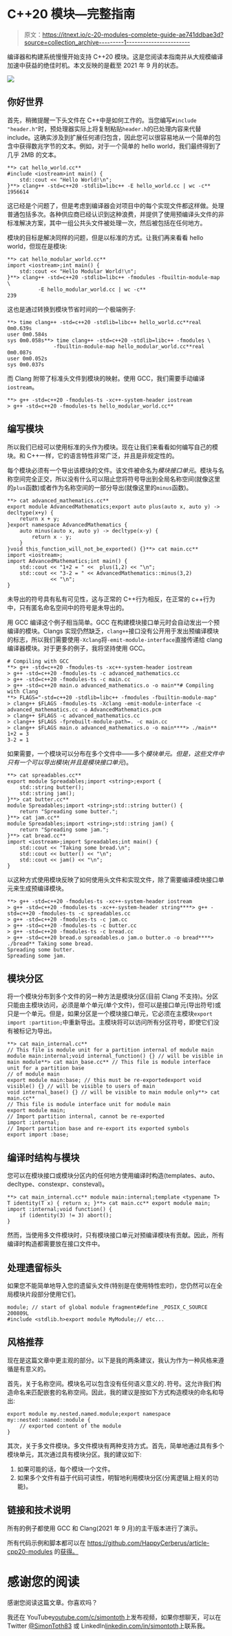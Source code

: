 # C++20 模块—完整指南

> 原文：<https://itnext.io/c-20-modules-complete-guide-ae741ddbae3d?source=collection_archive---------1----------------------->

编译器和构建系统慢慢开始支持 C++20 模块。这是您阅读本指南并从大规模编译加速中获益的绝佳时机。本文反映的是截至 2021 年 9 月的状态。

![](img/ba0063d910f7ca2622b553fd3e7c9695.png)

## 你好世界

首先，稍微提醒一下头文件在 C++中是如何工作的。当您编写`#include "header.h"`时，预处理器实际上将复制粘贴`header.h`的已处理内容来代替 include。这确实涉及到扩展任何递归包含，因此您可以很容易地从一个简单的包含中获得数兆字节的文本。例如，对于一个简单的 hello world，我们最终得到了几乎 2MB 的文本。

```
**> cat hello_world.cc**
#include <iostream>int main() {
    std::cout << "Hello World!\n";
}**> clang++ -std=c++20 -stdlib=libc++ -E hello_world.cc | wc -c**
1956614
```

这已经是个问题了，但是考虑到编译器会对项目中的每个实现文件都这样做。处理普通包括多次。各种供应商已经认识到这种浪费，并提供了使用预编译头文件的非标准解决方案，其中一组公共头文件被处理一次，然后被包括在任何地方。

模块的目标是解决同样的问题，但是以标准的方式。让我们再来看看 hello world，但现在是模块:

```
**> cat hello_modular_world.cc**
import <iostream>;int main() {
    std::cout << "Hello Modular World!\n";
}**> clang++ -std=c++20 -stdlib=libc++ -fmodules -fbuiltin-module-map \
          -E hello_modular_world.cc | wc -c**
239
```

这也是通过转换到模块节省时间的一个极端例子:

```
**> time clang++ -std=c++20 -stdlib=libc++ hello_world.cc**real 0m0.639s
user 0m0.584s
sys 0m0.058s**> time clang++ -std=c++20 -stdlib=libc++ -fmodules \
               -fbuiltin-module-map hello_modular_world.cc**real 0m0.087s
user 0m0.052s
sys 0m0.037s
```

而 Clang 附带了标准头文件到模块的映射。使用 GCC，我们需要手动编译`iostream`。

```
**> g++ -std=c++20 -fmodules-ts -xc++-system-header iostream
> g++ -std=c++20 -fmodules-ts hello_modular_world.cc**
```

## 编写模块

所以我们已经可以使用标准的头作为模块。现在让我们来看看如何编写自己的模块。和 C++一样，它的语言特性非常广泛，并且是非规定性的。

每个模块必须有一个导出该模块的文件。该文件被命名为*模块接口单元*。模块与名称空间完全正交，所以没有什么可以阻止您将符号导出到全局名称空间(就像这里的`plus`函数)或者作为名称空间的一部分导出(就像这里的`minus`函数)。

```
**> cat advanced_mathematics.cc**
export module AdvancedMathematics;export auto plus(auto x, auto y) -> decltype(x+y) {
    return x + y;
}export namespace AdvancedMathematics {
    auto minus(auto x, auto y) -> decltype(x-y) {
        return x - y;  
    }   
}void this_function_will_not_be_exported() {}**> cat main.cc**
import <iostream>;
import AdvancedMathematics;int main() {
    std::cout << "1+2 = " <<  plus(1,2) << "\n";
    std::cout << "3-2 = " << AdvancedMathematics::minus(3,2) 
              << "\n";
}
```

未导出的符号具有私有可见性，这与正常的 C++行为相反，在正常的 c++行为中，只有匿名命名空间中的符号是未导出的。

用 GCC 编译这个例子相当简单。GCC 在构建模块接口单元时会自动发出一个预编译的模块。Clangs 实现仍然缺乏，`clang++`接口没有公开用于发出预编译模块的标志，所以我们需要使用`-Xclang`将`-emit-module-interface`直接传递给 clang 编译器模块。对于更多的例子，我将坚持使用 GCC。

```
# Compiling with GCC
**> g++ -std=c++20 -fmodules-ts -xc++-system-header iostream
> g++ -std=c++20 -fmodules-ts -c advanced_mathematics.cc
> g++ -std=c++20 -fmodules-ts -c main.cc
> g++ -std=c++20 main.o advanced_mathematics.o -o main**# Compiling with Clang
**> FLAGS="-std=c++20 -stdlib=libc++ -fmodules -fbuiltin-module-map"
> clang++ $FLAGS -fmodules-ts -Xclang -emit-module-interface -c advanced_mathematics.cc -o AdvancedMathematics.pcm
> clang++ $FLAGS -c advanced_mathematics.cc
> clang++ $FLAGS -fprebuilt-module-path=. -c main.cc
> clang++ $FLAGS main.o advanced_mathematics.o -o main****> ./main**
1+2 = 3
3-2 = 1
```

如果需要，一个模块可以分布在多个文件中——多个*模块单元。*但是，这些文件中只有一个可以导出模块(并且是*模块接口单元*)。

```
**> cat spreadables.cc**
export module Spreadables;import <string>;export {
    std::string butter();
    std::string jam();
}**> cat butter.cc**
module Spreadables;import <string>;std::string butter() {
    return "Spreading some butter.";
}**> cat jam.cc**
module Spreadables;import <string>;std::string jam() {
    return "Spreading some jam.";
}**> cat bread.cc**
import <iostream>;import Spreadables;int main() {
    std::cout << "Taking some bread.\n";
    std::cout << butter() << "\n";
    std::cout << jam() << "\n";
}
```

以这种方式使用模块反映了如何使用头文件和实现文件，除了需要编译模块接口单元来生成预编译模块。

```
**> g++ -std=c++20 -fmodules-ts -xc++-system-header iostream
> g++ -std=c++20 -fmodules-ts -xc++-system-header string****> g++ -std=c++20 -fmodules-ts -c spreadables.cc
> g++ -std=c++20 -fmodules-ts -c jam.cc
> g++ -std=c++20 -fmodules-ts -c butter.cc
> g++ -std=c++20 -fmodules-ts -c bread.cc
> g++ -std=c++20 bread.o spreadables.o jam.o butter.o -o bread****> ./bread** Taking some bread.
Spreading some butter.
Spreading some jam.
```

## 模块分区

将一个模块分布到多个文件的另一种方法是模块分区(目前 Clang 不支持)。分区只能由主模块访问，必须是单个单元(单个文件)，但可以是接口单元(导出符号)或只是一个单元。但是，如果分区是一个模块接口单元，它必须在主模块`export import :partition;`中重新导出。主模块将可以访问所有分区符号，即使它们没有被标记为导出。

```
**> cat main_internal.cc**
// This file is module unit for a partition internal of module main
module main:internal;void internal_function() {} // will be visible in main module**> cat main_base.cc** // This file is module interface unit for a partition base
// of module main
export module main:base; // this must be re-exportedexport void visible() {} // will be visible to users of main
void internal_base() {} // will be visible to main module only**> cat main.cc**
// This file is module interface unit for module main
export module main;
// Import partition internal, cannot be re-exported
import :internal;
// Import partition base and re-export its exported symbols
export import :base;
```

## 编译时结构与模块

您可以在模块接口或模块分区内的任何地方使用编译时构造(templates、auto、decltype、constexpr、consteval)。

```
**> cat main_internal.cc** module main:internal;template <typename T>
T identity(T x) { return x; }**> cat main.cc** export module main;
import :internal;void function() {
    if (identity(3) != 3) abort();
}
```

然而，当使用多文件模块时，只有模块接口单元对预编译模块有贡献。因此，所有编译时构造都需要放在接口文件中。

## 处理遗留标头

如果您不能简单地导入您的遗留头文件(特别是在使用特性宏时)，您仍然可以在全局模块片段部分使用它们。

```
module; // start of global module fragment#define _POSIX_C_SOURCE 200809L
#include <stdlib.h>export module MyModule;// etc...
```

## 风格推荐

现在是这篇文章中更主观的部分。以下是我的两条建议，我认为作为一种风格来遵循是有意义的。

首先，关于名称空间。模块名可以包含没有任何语义意义的`.`符号。这允许我们构造命名来匹配嵌套的名称空间。因此，我的建议是按如下方式构造模块的命名和导出:

```
export module my.nested.named.module;export namespace my::nested::named::module {
    // exported content of the module
}
```

其次，关于多文件模块。多文件模块有两种支持方式。首先，简单地通过具有多个模块单元，其次通过具有模块分区。我的建议如下:

1.  如果可能的话，每个模块一个文件。
2.  如果多个文件有益于代码可读性，明智地利用模块分区(分离逻辑上相关的功能)。

## 链接和技术说明

所有的例子都使用 GCC 和 Clang(2021 年 9 月)的主干版本进行了演示。

所有代码示例和脚本都可以在 https://github.com/HappyCerberus/article-cpp20-modules 的[获得。](https://github.com/HappyCerberus/article-cpp20-modules)

# 感谢您的阅读

感谢您阅读这篇文章。你喜欢吗？

我还在 YouTube[youtube.com/c/simontoth](https://youtube.com/c/simontoth)上发布视频，如果你想聊天，可以在 Twitter [@SimonToth83](https://twitter.com/SimonToth83) 或 LinkedIn[linkedin.com/in/simontoth](https://www.linkedin.com/in/simontoth)上联系我。